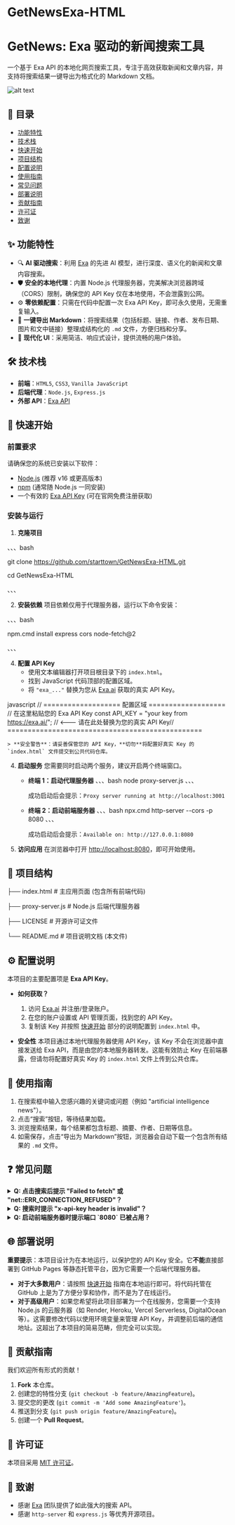 # GetNewsExa-HTML

# GetNews: Exa 驱动的新闻搜索工具

一个基于 Exa API 的本地化网页搜索工具，专注于高效获取新闻和文章内容，并支持将搜索结果一键导出为格式化的 Markdown 文档。

![alt text](image.png)

## 📖 目录

- [功能特性](#-功能特性)
- [技术栈](#-技术栈)
- [快速开始](#-快速开始)
- [项目结构](#-项目结构)
- [配置说明](#-配置说明)
- [使用指南](#-使用指南)
- [常见问题](#-常见问题)
- [部署说明](#-部署说明)
- [贡献指南](#-贡献指南)
- [许可证](#-许可证)
- [致谢](#-致谢)

## ✨ 功能特性

- 🔍 **AI 驱动搜索**：利用 [Exa](https://exa.ai) 的先进 AI 模型，进行深度、语义化的新闻和文章内容搜索。
- 🛡️ **安全的本地代理**：内置 Node.js 代理服务器，完美解决浏览器跨域（CORS）限制，确保您的 API Key 仅在本地使用，不会泄露到公网。
- ⚙️ **零依赖配置**：只需在代码中配置一次 Exa API Key，即可永久使用，无需重复输入。
- 📄 **一键导出 Markdown**：将搜索结果（包括标题、链接、作者、发布日期、图片和文中链接）整理成结构化的 `.md` 文件，方便归档和分享。
- 🎨 **现代化 UI**：采用简洁、响应式设计，提供流畅的用户体验。

## 🛠️ 技术栈

- **前端**：`HTML5`, `CSS3`, `Vanilla JavaScript`
- **后端代理**：`Node.js`, `Express.js`
- **外部 API**：[Exa API](https://exa.ai)

## 🚀 快速开始

### 前置要求

请确保您的系统已安装以下软件：

- [Node.js](https://nodejs.org/) (推荐 v16 或更高版本)
- [npm](https://www.npmjs.com/) (通常随 Node.js 一同安装)
- 一个有效的 [Exa API Key](https://exa.ai) (可在官网免费注册获取)

### 安装与运行

1.  **克隆项目**
   
、、、bash

git clone https://github.com/starttown/GetNewsExa-HTML.git

cd GetNewsExa-HTML

、、、



2.  **安装依赖**
    项目依赖仅用于代理服务器，运行以下命令安装：
	
、、、bash

npm.cmd install express cors node-fetch@2

、、、



4.  **配置 API Key**
    - 使用文本编辑器打开项目根目录下的 `index.html`。
    - 找到 JavaScript 代码顶部的配置区域。
    - 将 `"exa_..."` 替换为您从 [Exa.ai](https://exa.ai) 获取的真实 API Key。

javascript
// =================== 配置区域 ===================
// 在这里粘贴您的 Exa API Key
const API_KEY = "your key from https://exa.ai/"; // <--- 请在此处替换为您的真实 API Key// ================================================


    > **安全警告**：请妥善保管您的 API Key，**切勿**将配置好真实 Key 的 `index.html` 文件提交到公共代码仓库。

4.  **启动服务**
    您需要同时启动两个服务，建议开启两个终端窗口。

    - **终端 1：启动代理服务器**
、、、bash
node proxy-server.js
、、、


        成功启动后会提示：`Proxy server running at http://localhost:3001`


    - **终端 2：启动前端服务器**
、、、bash
npx.cmd http-server --cors -p 8080
、、、


        成功启动后会提示：`Available on: http://127.0.0.1:8080`

5.  **访问应用**
    在浏览器中打开 [http://localhost:8080](http://localhost:8080)，即可开始使用。

## 📁 项目结构


├── index.html # 主应用页面 (包含所有前端代码)

├── proxy-server.js # Node.js 后端代理服务器

├── LICENSE # 开源许可证文件

└── README.md # 项目说明文档 (本文件)



## ⚙️ 配置说明

本项目的主要配置项是 **Exa API Key**。

- **如何获取？**
  1. 访问 [Exa.ai](https://exa.ai) 并注册/登录账户。
  2. 在您的账户设置或 API 管理页面，找到您的 API Key。
  3. 复制该 Key 并按照 [快速开始](#-快速开始) 部分的说明配置到 `index.html` 中。

- **安全性**
  本项目通过本地代理服务器使用 API Key，该 Key 不会在浏览器中直接发送给 Exa API，而是由您的本地服务器转发。这能有效防止 Key 在前端暴露，但请勿将配置好真实 Key 的 `index.html` 文件上传到公共仓库。

## 📖 使用指南

1.  在搜索框中输入您感兴趣的关键词或问题（例如 "artificial intelligence news"）。
2.  点击“搜索”按钮，等待结果加载。
3.  浏览搜索结果，每个结果都包含标题、摘要、作者、日期等信息。
4.  如需保存，点击“导出为 Markdown”按钮，浏览器会自动下载一个包含所有结果的 `.md` 文件。

## ❓ 常见问题

<details>
<summary><strong>Q: 点击搜索后提示 "Failed to fetch" 或 "net::ERR_CONNECTION_REFUSED"？</strong></summary>

**A:** 这通常意味着您的代理服务器没有运行。请检查：
1. 是否在另一个终端窗口中运行了 `node proxy-server.js`。
2. 代理服务器是否提示 `Proxy server running at http://localhost:3001`。
3. 确保没有关闭运行代理服务器的终端窗口。
</details>

<details>
<summary><strong>Q: 搜索时提示 "x-api-key header is invalid"？</strong></summary>

**A:** 这表示您的 API Key 无效。请检查：
1. 您在 `index.html` 中配置的 Key 是否是正确的 Exa API Key。
2. Key 是否已过期或被禁用。
3. 复制时是否有多余的空格或换行符。
</details>

<details>
<summary><strong>Q: 启动前端服务器时提示端口 `8080` 已被占用？</strong></summary>

**A:** 这表示您的电脑上已有其他程序在使用 8080 端口。您可以：
1. 关闭占用该端口的程序。
2. 或者使用另一个端口，例如：`npx.cmd http-server --cors -p 8081`，然后在浏览器中访问 `http://localhost:8081`。
</details>

## 🌐 部署说明

**重要提示**：本项目设计为在本地运行，以保护您的 API Key 安全。它**不能**直接部署到 GitHub Pages 等静态托管平台，因为它需要一个后端代理服务器。

- **对于大多数用户**：请按照 [快速开始](#-快速开始) 指南在本地运行即可。将代码托管在 GitHub 上是为了方便分享和协作，而不是为了在线运行。
- **对于高级用户**：如果您希望将此项目部署为一个在线服务，您需要一个支持 Node.js 的云服务器（如 Render, Heroku, Vercel Serverless, DigitalOcean 等）。这需要修改代码以使用环境变量来管理 API Key，并调整前后端的通信地址。这超出了本项目的简易范畴，但完全可以实现。

## 🤝 贡献指南

我们欢迎所有形式的贡献！

1.  **Fork** 本仓库。
2.  创建您的特性分支 (`git checkout -b feature/AmazingFeature`)。
3.  提交您的更改 (`git commit -m 'Add some AmazingFeature'`)。
4.  推送到分支 (`git push origin feature/AmazingFeature`)。
5.  创建一个 **Pull Request**。

## 📄 许可证

本项目采用 [MIT 许可证](LICENSE)。

## 🙏 致谢

- 感谢 [Exa](https://exa.ai) 团队提供了如此强大的搜索 API。
- 感谢 `http-server` 和 `express.js` 等优秀开源项目。